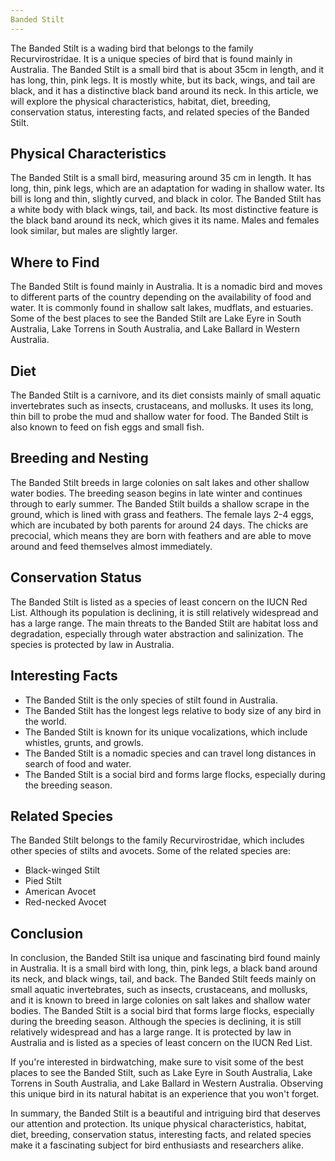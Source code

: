 ```yaml
---
Banded Stilt
---
```


The Banded Stilt is a wading bird that belongs to the family Recurvirostridae. It is a unique species of bird that is found mainly in Australia. The Banded Stilt is a small bird that is about 35cm in length, and it has long, thin, pink legs. It is mostly white, but its back, wings, and tail are black, and it has a distinctive black band around its neck. In this article, we will explore the physical characteristics, habitat, diet, breeding, conservation status, interesting facts, and related species of the Banded Stilt.

## Physical Characteristics

The Banded Stilt is a small bird, measuring around 35 cm in length. It has long, thin, pink legs, which are an adaptation for wading in shallow water. Its bill is long and thin, slightly curved, and black in color. The Banded Stilt has a white body with black wings, tail, and back. Its most distinctive feature is the black band around its neck, which gives it its name. Males and females look similar, but males are slightly larger.

## Where to Find

The Banded Stilt is found mainly in Australia. It is a nomadic bird and moves to different parts of the country depending on the availability of food and water. It is commonly found in shallow salt lakes, mudflats, and estuaries. Some of the best places to see the Banded Stilt are Lake Eyre in South Australia, Lake Torrens in South Australia, and Lake Ballard in Western Australia.

## Diet

The Banded Stilt is a carnivore, and its diet consists mainly of small aquatic invertebrates such as insects, crustaceans, and mollusks. It uses its long, thin bill to probe the mud and shallow water for food. The Banded Stilt is also known to feed on fish eggs and small fish.

## Breeding and Nesting

The Banded Stilt breeds in large colonies on salt lakes and other shallow water bodies. The breeding season begins in late winter and continues through to early summer. The Banded Stilt builds a shallow scrape in the ground, which is lined with grass and feathers. The female lays 2-4 eggs, which are incubated by both parents for around 24 days. The chicks are precocial, which means they are born with feathers and are able to move around and feed themselves almost immediately.

## Conservation Status

The Banded Stilt is listed as a species of least concern on the IUCN Red List. Although its population is declining, it is still relatively widespread and has a large range. The main threats to the Banded Stilt are habitat loss and degradation, especially through water abstraction and salinization. The species is protected by law in Australia.

## Interesting Facts

-   The Banded Stilt is the only species of stilt found in Australia.
-   The Banded Stilt has the longest legs relative to body size of any bird in the world.
-   The Banded Stilt is known for its unique vocalizations, which include whistles, grunts, and growls.
-   The Banded Stilt is a nomadic species and can travel long distances in search of food and water.
-   The Banded Stilt is a social bird and forms large flocks, especially during the breeding season.

## Related Species

The Banded Stilt belongs to the family Recurvirostridae, which includes other species of stilts and avocets. Some of the related species are:

-   Black-winged Stilt
-   Pied Stilt
-   American Avocet
-   Red-necked Avocet

## Conclusion

In conclusion, the Banded Stilt isa unique and fascinating bird found mainly in Australia. It is a small bird with long, thin, pink legs, a black band around its neck, and black wings, tail, and back. The Banded Stilt feeds mainly on small aquatic invertebrates, such as insects, crustaceans, and mollusks, and it is known to breed in large colonies on salt lakes and shallow water bodies. The Banded Stilt is a social bird that forms large flocks, especially during the breeding season. Although the species is declining, it is still relatively widespread and has a large range. It is protected by law in Australia and is listed as a species of least concern on the IUCN Red List.

If you're interested in birdwatching, make sure to visit some of the best places to see the Banded Stilt, such as Lake Eyre in South Australia, Lake Torrens in South Australia, and Lake Ballard in Western Australia. Observing this unique bird in its natural habitat is an experience that you won't forget.

In summary, the Banded Stilt is a beautiful and intriguing bird that deserves our attention and protection. Its unique physical characteristics, habitat, diet, breeding, conservation status, interesting facts, and related species make it a fascinating subject for bird enthusiasts and researchers alike.
